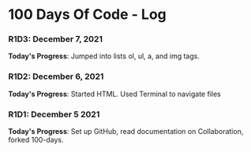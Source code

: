 # 100 Days Of Code - Log

### R1D3: December 7, 2021

**Today's Progress**: Jumped into lists ol, ul, a, and img tags.

### R1D2: December 6, 2021

**Today's Progress**: Started HTML. Used Terminal to navigate files

### R1D1: December 5 2021

**Today's Progress**: Set up GitHub, read documentation on Collaboration, forked 100-days.



